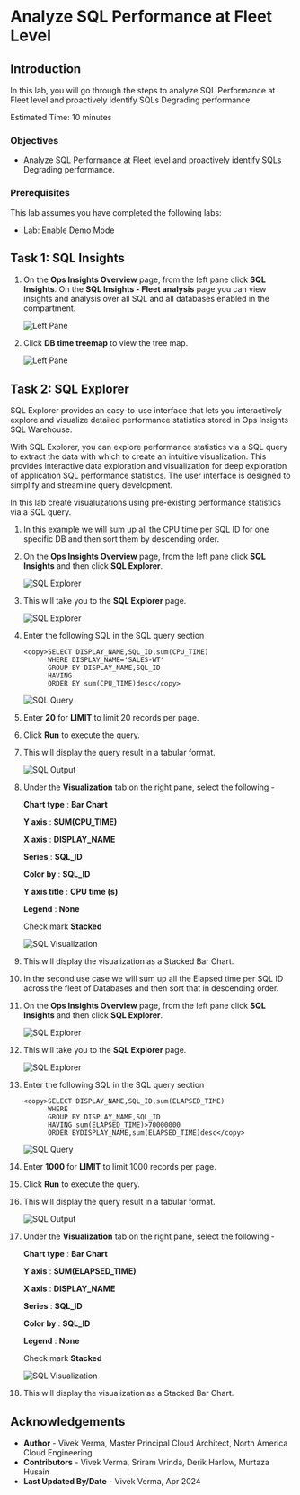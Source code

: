 # Analyze SQL Performance at Fleet Level

## Introduction

In this lab, you will go through the steps to analyze SQL Performance at Fleet level and proactively identify SQLs Degrading performance.

Estimated Time: 10 minutes

### Objectives

-   Analyze SQL Performance at Fleet level and proactively identify SQLs Degrading performance.

### Prerequisites

This lab assumes you have completed the following labs:
* Lab: Enable Demo Mode

## Task 1: SQL Insights

1. On the **Ops Insights Overview** page, from the left pane click **SQL Insights**. On the **SQL Insights - Fleet analysis** page you can view insights and analysis over all SQL and all databases enabled in the compartment.

      ![Left Pane](./images/sql-insights.png " ")

2. Click **DB time treemap** to view the tree map.

      ![Left Pane](./images/sql-insights-treemap.png " ")      

## Task 2: SQL Explorer

SQL Explorer provides an easy-to-use interface that lets you interactively explore and visualize detailed performance statistics stored in Ops Insights SQL Warehouse.

With SQL Explorer, you can explore performance statistics via a SQL query to extract the data with which to create an intuitive visualization. This provides interactive data exploration and visualization for deep exploration of application SQL performance statistics. The user interface is designed to simplify and streamline query development.

In this lab create visualuzations using pre-existing performance statistics via a SQL query.

1. In this example we will sum up all the CPU time per SQL ID for one specific DB and then sort them by descending order.

2. On the **Ops Insights Overview** page, from the left pane click **SQL Insights** and then click **SQL Explorer**.

      ![SQL Explorer](./images/sql-explorer.png " ")

3. This will take you to the **SQL Explorer** page.

      ![SQL Explorer](./images/sql-explorer-main.png " ")

4. Enter the following SQL in the SQL query section

      ```
      <copy>SELECT DISPLAY_NAME,SQL_ID,sum(CPU_TIME)
            WHERE DISPLAY_NAME='SALES-WT'
            GROUP BY DISPLAY_NAME,SQL_ID
            HAVING
            ORDER BY sum(CPU_TIME)desc</copy>
      ```

      ![SQL Query](./images/sql-query.png " ")

5. Enter **20** for **LIMIT** to limit 20 records per page.

6. Click **Run** to execute the query.

7. This will display the query result in a tabular format.

      ![SQL Output](./images/sql-query-table.png " ")

8. Under the **Visualization** tab on the right pane, select the following -

      **Chart type** : **Bar Chart**

      **Y axis** : **SUM(CPU\_TIME)**
      
      **X axis** : **DISPLAY\_NAME**
      
      **Series** : **SQL\_ID**
      
      **Color by** : **SQL\_ID**
      
      **Y axis title** : **CPU time (s)**
      
      **Legend** : **None**
      
      Check mark **Stacked**

      ![SQL Visualization](./images/sql-query-visual.png " ")

9. This will display the visualization as a Stacked Bar Chart.

10. In the second use case we will sum up all the Elapsed time per SQL ID across the fleet of Databases and then sort that in descending order.

11. On the **Ops Insights Overview** page, from the left pane click **SQL Insights** and then click **SQL Explorer**.

      ![SQL Explorer](./images/sql-explorer.png " ")

12. This will take you to the **SQL Explorer** page.

      ![SQL Explorer](./images/sql-explorer-main.png " ")

13. Enter the following SQL in the SQL query section

      ```
      <copy>SELECT DISPLAY_NAME,SQL_ID,sum(ELAPSED_TIME)
            WHERE
            ​GROUP BY DISPLAY_NAME,SQL_ID
            HAVING sum(ELAPSED_TIME)>70000000
            ORDER BYDISPLAY_NAME,sum(ELAPSED_TIME)desc</copy>
      ```

      ![SQL Query](./images/sql-query1.png " ")

14. Enter **1000** for **LIMIT** to limit 1000 records per page.

15. Click **Run** to execute the query.

16. This will display the query result in a tabular format.

      ![SQL Output](./images/sql-query-table1.png " ")

17. Under the **Visualization** tab on the right pane, select the following -

      **Chart type** : **Bar Chart**

      **Y axis** : **SUM(ELAPSED\_TIME)**
      
      **X axis** : **DISPLAY\_NAME**
      
      **Series** : **SQL\_ID**
      
      **Color by** : **SQL\_ID**
            
      **Legend** : **None**
      
      Check mark **Stacked**

      ![SQL Visualization](./images/sql-query-visual1.png " ")

9. This will display the visualization as a Stacked Bar Chart.

## Acknowledgements

- **Author** - Vivek Verma, Master Principal Cloud Architect, North America Cloud Engineering
- **Contributors** - Vivek Verma, Sriram Vrinda, Derik Harlow, Murtaza Husain
- **Last Updated By/Date** - Vivek Verma, Apr 2024